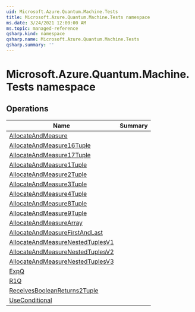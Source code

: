 ```yaml
---
uid: Microsoft.Azure.Quantum.Machine.Tests
title: Microsoft.Azure.Quantum.Machine.Tests namespace
ms.date: 3/24/2021 12:00:00 AM
ms.topic: managed-reference
qsharp.kind: namespace
qsharp.name: Microsoft.Azure.Quantum.Machine.Tests
qsharp.summary: ''
---
```


# Microsoft.Azure.Quantum.Machine.Tests namespace




<!-- summaries -->

## Operations

| Name | Summary |
|------|---------|
|[AllocateAndMeasure](xref:Microsoft.Azure.Quantum.Machine.Tests.AllocateAndMeasure) |
|[AllocateAndMeasure16Tuple](xref:Microsoft.Azure.Quantum.Machine.Tests.AllocateAndMeasure16Tuple) |
|[AllocateAndMeasure17Tuple](xref:Microsoft.Azure.Quantum.Machine.Tests.AllocateAndMeasure17Tuple) |
|[AllocateAndMeasure1Tuple](xref:Microsoft.Azure.Quantum.Machine.Tests.AllocateAndMeasure1Tuple) |
|[AllocateAndMeasure2Tuple](xref:Microsoft.Azure.Quantum.Machine.Tests.AllocateAndMeasure2Tuple) |
|[AllocateAndMeasure3Tuple](xref:Microsoft.Azure.Quantum.Machine.Tests.AllocateAndMeasure3Tuple) |
|[AllocateAndMeasure4Tuple](xref:Microsoft.Azure.Quantum.Machine.Tests.AllocateAndMeasure4Tuple) |
|[AllocateAndMeasure8Tuple](xref:Microsoft.Azure.Quantum.Machine.Tests.AllocateAndMeasure8Tuple) |
|[AllocateAndMeasure9Tuple](xref:Microsoft.Azure.Quantum.Machine.Tests.AllocateAndMeasure9Tuple) |
|[AllocateAndMeasureArray](xref:Microsoft.Azure.Quantum.Machine.Tests.AllocateAndMeasureArray) |
|[AllocateAndMeasureFirstAndLast](xref:Microsoft.Azure.Quantum.Machine.Tests.AllocateAndMeasureFirstAndLast) |
|[AllocateAndMeasureNestedTuplesV1](xref:Microsoft.Azure.Quantum.Machine.Tests.AllocateAndMeasureNestedTuplesV1) |
|[AllocateAndMeasureNestedTuplesV2](xref:Microsoft.Azure.Quantum.Machine.Tests.AllocateAndMeasureNestedTuplesV2) |
|[AllocateAndMeasureNestedTuplesV3](xref:Microsoft.Azure.Quantum.Machine.Tests.AllocateAndMeasureNestedTuplesV3) |
|[ExpQ](xref:Microsoft.Azure.Quantum.Machine.Tests.ExpQ) |
|[R1Q](xref:Microsoft.Azure.Quantum.Machine.Tests.R1Q) |
|[ReceivesBooleanReturns2Tuple](xref:Microsoft.Azure.Quantum.Machine.Tests.ReceivesBooleanReturns2Tuple) |
|[UseConditional](xref:Microsoft.Azure.Quantum.Machine.Tests.UseConditional) |


<!-- /summaries -->
